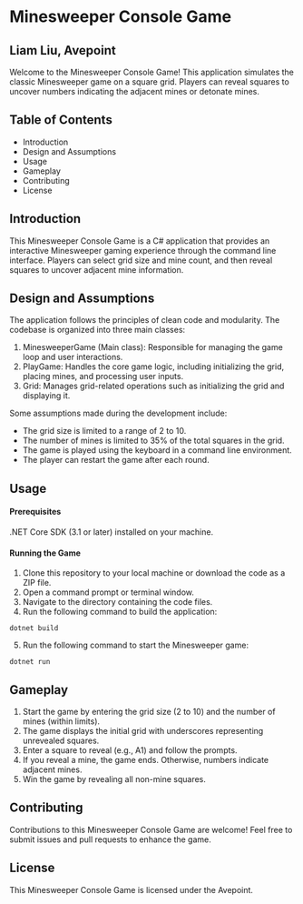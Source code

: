 <h1 class="code-line" data-line-start=0 data-line-end=1 ><a id="Minesweeper_Console_Game_0"></a>Minesweeper Console Game</h1>
<h2 class="code-line" data-line-start=1 data-line-end=2 ><a id="Liam_Liu_Avepoint_1"></a>Liam Liu, Avepoint</h2>
<p class="has-line-data" data-line-start="2" data-line-end="3">Welcome to the Minesweeper Console Game! This application simulates the classic Minesweeper game on a square grid. Players can reveal squares to uncover numbers indicating the adjacent mines or detonate mines.</p>
<h2 class="code-line" data-line-start=4 data-line-end=5 ><a id="Table_of_Contents_4"></a>Table of Contents</h2>
<ul>
<li class="has-line-data" data-line-start="6" data-line-end="7">Introduction</li>
<li class="has-line-data" data-line-start="7" data-line-end="8">Design and Assumptions</li>
<li class="has-line-data" data-line-start="8" data-line-end="9">Usage</li>
<li class="has-line-data" data-line-start="9" data-line-end="10">Gameplay</li>
<li class="has-line-data" data-line-start="10" data-line-end="11">Contributing</li>
<li class="has-line-data" data-line-start="11" data-line-end="13">License</li>
</ul>
<h2 class="code-line" data-line-start=13 data-line-end=14 ><a id="Introduction_13"></a>Introduction</h2>
<p class="has-line-data" data-line-start="15" data-line-end="16">This Minesweeper Console Game is a C# application that provides an interactive Minesweeper gaming experience through the command line interface. Players can select grid size and mine count, and then reveal squares to uncover adjacent mine information.</p>
<h2 class="code-line" data-line-start=17 data-line-end=18 ><a id="Design_and_Assumptions_17"></a>Design and Assumptions</h2>
<p class="has-line-data" data-line-start="18" data-line-end="19">The application follows the principles of clean code and modularity. The codebase is organized into three main classes:</p>
<ol>
<li class="has-line-data" data-line-start="20" data-line-end="21">MinesweeperGame (Main class): Responsible for managing the game loop and user interactions.</li>
<li class="has-line-data" data-line-start="21" data-line-end="22">PlayGame: Handles the core game logic, including initializing the grid, placing mines, and processing user inputs.</li>
<li class="has-line-data" data-line-start="22" data-line-end="24">Grid: Manages grid-related operations such as initializing the grid and displaying it.</li>
</ol>
<p class="has-line-data" data-line-start="24" data-line-end="25">Some assumptions made during the development include:</p>
<ul>
<li class="has-line-data" data-line-start="26" data-line-end="27">The grid size is limited to a range of 2 to 10.</li>
<li class="has-line-data" data-line-start="27" data-line-end="28">The number of mines is limited to 35% of the total squares in the grid.</li>
<li class="has-line-data" data-line-start="28" data-line-end="29">The game is played using the keyboard in a command line environment.</li>
<li class="has-line-data" data-line-start="29" data-line-end="31">The player can restart the game after each round.</li>
</ul>
<h2 class="code-line" data-line-start=31 data-line-end=32 ><a id="Usage_31"></a>Usage</h2>
<h4 class="code-line" data-line-start=32 data-line-end=33 ><a id="Prerequisites_32"></a>Prerequisites</h4>
<p class="has-line-data" data-line-start="33" data-line-end="34">.NET Core SDK (3.1 or later) installed on your machine.</p>
<h4 class="code-line" data-line-start=34 data-line-end=35 ><a id="Running_the_Game_34"></a>Running the Game</h4>
<ol>
<li class="has-line-data" data-line-start="35" data-line-end="36">Clone this repository to your local machine or download the code as a ZIP file.</li>
<li class="has-line-data" data-line-start="36" data-line-end="37">Open a command prompt or terminal window.</li>
<li class="has-line-data" data-line-start="37" data-line-end="38">Navigate to the directory containing the code files.</li>
<li class="has-line-data" data-line-start="38" data-line-end="39">Run the following command to build the application:</li>
</ol>
<pre><code class="has-line-data" data-line-start="40" data-line-end="42" class="language-sh">dotnet build
</code></pre>
<ol start="5">
<li class="has-line-data" data-line-start="42" data-line-end="43">Run the following command to start the Minesweeper game:</li>
</ol>
<pre><code class="has-line-data" data-line-start="44" data-line-end="46" class="language-sh">dotnet run
</code></pre>
<h2 class="code-line" data-line-start=47 data-line-end=48 ><a id="Gameplay_47"></a>Gameplay</h2>
<ol>
<li class="has-line-data" data-line-start="48" data-line-end="49">Start the game by entering the grid size (2 to 10) and the number of mines (within limits).</li>
<li class="has-line-data" data-line-start="49" data-line-end="50">The game displays the initial grid with underscores representing unrevealed squares.</li>
<li class="has-line-data" data-line-start="50" data-line-end="51">Enter a square to reveal (e.g., A1) and follow the prompts.</li>
<li class="has-line-data" data-line-start="51" data-line-end="52">If you reveal a mine, the game ends. Otherwise, numbers indicate adjacent mines.</li>
<li class="has-line-data" data-line-start="52" data-line-end="54">Win the game by revealing all non-mine squares.</li>
</ol>
<h2 class="code-line" data-line-start=54 data-line-end=55 ><a id="Contributing_54"></a>Contributing</h2>
<p class="has-line-data" data-line-start="55" data-line-end="56">Contributions to this Minesweeper Console Game are welcome! Feel free to submit issues and pull requests to enhance the game.</p>
<h2 class="code-line" data-line-start=56 data-line-end=57 ><a id="License_56"></a>License</h2>
<p class="has-line-data" data-line-start="57" data-line-end="58">This Minesweeper Console Game is licensed under the Avepoint.</p>